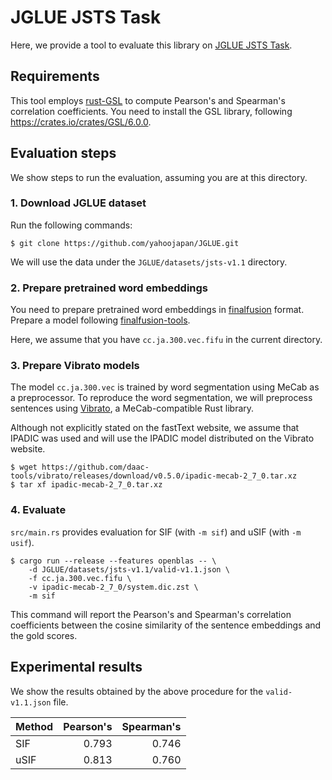 # JGLUE JSTS Task

Here, we provide a tool to evaluate this library on [JGLUE JSTS Task](https://github.com/yahoojapan/JGLUE).

## Requirements

This tool employs [rust-GSL](https://github.com/GuillaumeGomez/rust-GSL)
to compute Pearson's and Spearman's correlation coefficients.
You need to install the GSL library, following https://crates.io/crates/GSL/6.0.0.

## Evaluation steps

We show steps to run the evaluation, assuming you are at this directory.

### 1. Download JGLUE dataset

Run the following commands:

```
$ git clone https://github.com/yahoojapan/JGLUE.git
```

We will use the data under the `JGLUE/datasets/jsts-v1.1` directory.

### 2. Prepare pretrained word embeddings

You need to prepare pretrained word embeddings in [finalfusion](https://docs.rs/finalfusion/) format.
Prepare a model following [finalfusion-tools](../../finalfusion-tools).

Here, we assume that you have `cc.ja.300.vec.fifu` in the current directory.

### 3. Prepare Vibrato models

The model `cc.ja.300.vec` is trained by word segmentation using MeCab as a preprocessor.
To reproduce the word segmentation, we will preprocess sentences using [Vibrato](https://github.com/daac-tools/vibrato), a MeCab-compatible Rust library.

Although not explicitly stated on the fastText website, we assume that IPADIC was used and will use the IPADIC model distributed on the Vibrato website.

```shell
$ wget https://github.com/daac-tools/vibrato/releases/download/v0.5.0/ipadic-mecab-2_7_0.tar.xz
$ tar xf ipadic-mecab-2_7_0.tar.xz
```

### 4. Evaluate

`src/main.rs` provides evaluation for SIF (with `-m sif`) and uSIF (with `-m usif`).

```
$ cargo run --release --features openblas -- \
    -d JGLUE/datasets/jsts-v1.1/valid-v1.1.json \
    -f cc.ja.300.vec.fifu \
    -v ipadic-mecab-2_7_0/system.dic.zst \
    -m sif
```

This command will report the Pearson's and Spearman's correlation coefficients between the cosine similarity of the sentence embeddings and the gold scores.

## Experimental results

We show the results obtained by the above procedure for the `valid-v1.1.json` file.

| Method | Pearson's | Spearman's |
| ------ | --------: | ---------: |
| SIF    |     0.793 |      0.746 |
| uSIF   |     0.813 |      0.760 |
